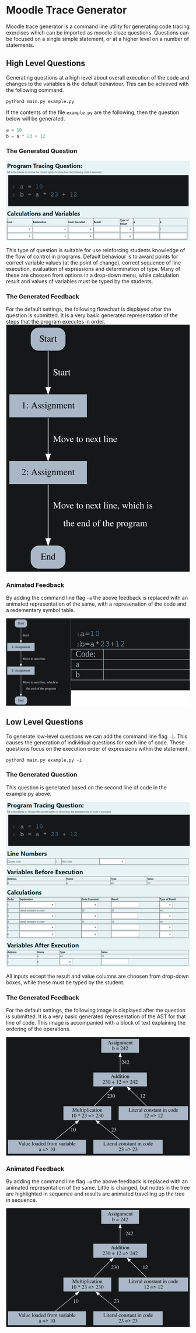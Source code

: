 # Moodle Trace Generator
Moodle trace generator is a command line utility for generating code tracing exercises which can be imported as moodle cloze questions. Questions can be focused on a single simple statement, or at a higher level on a number of statements.

## High Level Questions
Generating questions at a high level about overall execution of the code and changes to the variables is the default behaviour. This can be achieved with the following command.
```
python3 main.py example.py
```

If the contents of the file `example.py` are the following, then the question below will be generated. 
```python
a = 10
b = a * 23 + 12
```

### The Generated Question
![Example of high level question](doc/01.high.example.png)

This type of question is suitable for use reinforcing students knowledge of the flow of control in programs. Default behaviour is to award points for correct variable values (at the point of change), correct sequence of line execution, evaluation of expressions and determination of type. Many of these are choosen from options in a drop-down menu, while calculation result and values of variables must be typed by the students.

### The Generated Feedback
For the default settings, the following flowchart is displayed after the question is submitted. It is a very basic generated representation of the steps that the program executes in order.
![Flowchart showing execution of the lines of code](doc/01.high.feedback.svg)


### Animated Feedback
By adding the command line flag `-a` the above feedback is replaced with an animated representation of the same, with a represenation of the code and a redementary symbol table.

![Animated flowchart showing execution of the lines of code](doc/01.high.animated.feedback.svg)


## Low Level Questions
To generate low-level questions we can add the command line flag `-i`. This causes the generation of individual questions for each line of code. These questions focus on the execution order of expressions within the statement. 

```
python3 main.py example.py -i
```
### The Generated Question
This question is generated based on the second line of code in the example.py above.

![Example of low level question](doc/02.low.example.b.png)

All inputs except the result and value columns are choosen from drop-down boxes, while these must be typed by the student. 

### The Generated Feedback
For the default settings, the following image is displayed after the question is submitted. It is a very basic generated representation of the AST for that line of code. This image is accompanied with a block of text explaining the ordering of the operations. 

![Flowchart showing execution of the lines of code](doc/02.low.feedback.svg)


### Animated Feedback
By adding the command line flag `-a` the above feedback is replaced with an animated representation of the same. Little is changed, but nodes in the tree are highlighted in sequence and results are animated travelling up the tree in sequence. 

![Animated flowchart showing execution of the lines of code](doc/02.low.animated.feedback.svg)
